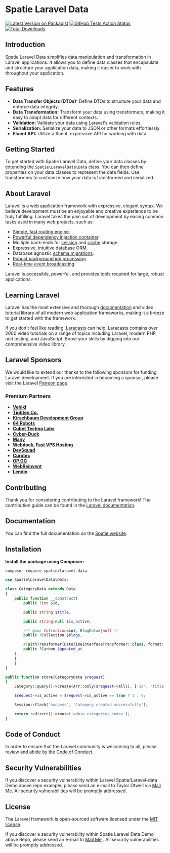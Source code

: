 # Spatie Laravel Data

[![Latest Version on Packagist](https://img.shields.io/packagist/v/spatie/laravel-data.svg?style=flat-square)](https://packagist.org/packages/spatie/laravel-data)
[![GitHub Tests Action Status](https://img.shields.io/github/workflow/status/spatie/laravel-data/Tests?label=tests)]([https://github.com/spatie/laravel-data/actions?query=workflow%3ATests+branch%3Amaster](https://github.com/spatie/laravel-data/issues/681))
[![Total Downloads](https://img.shields.io/packagist/dt/spatie/laravel-data.svg?style=flat-square)](https://packagist.org/packages/spatie/laravel-data)

## Introduction

Spatie Laravel Data simplifies data manipulation and transformation in Laravel applications. It allows you to define data classes that encapsulate and structure your application data, making it easier to work with throughout your application.

## Features

- **Data Transfer Objects (DTOs):** Define DTOs to structure your data and enforce data integrity.
- **Data Transformation:** Transform your data using transformers, making it easy to adapt data for different contexts.
- **Validation:** Validate your data using Laravel's validation rules.
- **Serialization:** Serialize your data to JSON or other formats effortlessly.
- **Fluent API:** Utilize a fluent, expressive API for working with data.

## Getting Started

To get started with Spatie Laravel Data, define your data classes by extending the `Spatie\LaravelData\Data` class. You can then define properties on your data classes to represent the data fields. Use transformers to customize how your data is transformed and serialized.


## About Laravel

Laravel is a web application framework with expressive, elegant syntax. We believe development must be an enjoyable and creative experience to be truly fulfilling. Laravel takes the pain out of development by easing common tasks used in many web projects, such as:

- [Simple, fast routing engine](https://laravel.com/docs/routing).
- [Powerful dependency injection container](https://laravel.com/docs/container).
- Multiple back-ends for [session](https://laravel.com/docs/session) and [cache](https://laravel.com/docs/cache) storage.
- Expressive, intuitive [database ORM](https://laravel.com/docs/eloquent).
- Database agnostic [schema migrations](https://laravel.com/docs/migrations).
- [Robust background job processing](https://laravel.com/docs/queues).
- [Real-time event broadcasting](https://laravel.com/docs/broadcasting).

Laravel is accessible, powerful, and provides tools required for large, robust applications.

## Learning Laravel

Laravel has the most extensive and thorough [documentation](https://laravel.com/docs) and video tutorial library of all modern web application frameworks, making it a breeze to get started with the framework.

If you don't feel like reading, [Laracasts](https://laracasts.com) can help. Laracasts contains over 2000 video tutorials on a range of topics including Laravel, modern PHP, unit testing, and JavaScript. Boost your skills by digging into our comprehensive video library.

## Laravel Sponsors

We would like to extend our thanks to the following sponsors for funding Laravel development. If you are interested in becoming a sponsor, please visit the Laravel [Patreon page](https://patreon.com/taylorotwell).

### Premium Partners

- **[Vehikl](https://vehikl.com/)**
- **[Tighten Co.](https://tighten.co)**
- **[Kirschbaum Development Group](https://kirschbaumdevelopment.com)**
- **[64 Robots](https://64robots.com)**
- **[Cubet Techno Labs](https://cubettech.com)**
- **[Cyber-Duck](https://cyber-duck.co.uk)**
- **[Many](https://www.many.co.uk)**
- **[Webdock, Fast VPS Hosting](https://www.webdock.io/en)**
- **[DevSquad](https://devsquad.com)**
- **[Curotec](https://www.curotec.com/services/technologies/laravel/)**
- **[OP.GG](https://op.gg)**
- **[WebReinvent](https://webreinvent.com/?utm_source=laravel&utm_medium=github&utm_campaign=patreon-sponsors)**
- **[Lendio](https://lendio.com)**

## Contributing

Thank you for considering contributing to the Laravel framework! The contribution guide can be found in the [Laravel documentation](https://laravel.com/docs/contributions).

## Documentation

You can find the full documentation on the [Spatie website](https://spatie.be/docs/laravel-data/v4/introduction).

## Installation

**Install the package using Composer:**

```bash
composer require spatie/laravel-data
```

```php
use Spatie\LaravelData\Data;

class CategoryData extends Data
{
    public function __construct(
        public ?int $id,

        public string $title,

        public string|null $is_active,

        /** @var Collection<int, BlogData>|null */
        public ?Collection $blogs,

        #[WithTransformer(DateTimeInterfaceTransformer::class, format: 'Y-m-d H:i:s')]
        public ?Carbon $updated_at
    )
    {
    }
}
```

```php
public function store(CategoryData $request)
{
    Category::query()->create(Arr::only($request->all(), ['id', 'title', 'is_active']));

    $request->is_active = $request->is_active == true ? 1 : 0;

    Session::flash('success', 'Category created successfully');

    return redirect()->route('admin.categories.index');
}
```

## Code of Conduct

In order to ensure that the Laravel community is welcoming to all, please review and abide by the [Code of Conduct](https://laravel.com/docs/contributions#code-of-conduct).

## Security Vulnerabilities

If you discover a security vulnerability within Laravel Spatie/Laravel-data Demo above repo example, please send an e-mail to Taylor Otwell via [Mail Me](mailto:meghathanki2020@gmail.com). All security vulnerabilities will be promptly addressed.

## License

The Laravel framework is open-sourced software licensed under the [MIT license](https://opensource.org/licenses/MIT).

If you discover a security vulnerability within Spatie Laravel Data Demo above Repo, please send an e-mail to [Mail Me](mailto:meghathanki2020@gmail.com) . All security vulnerabilities will be promptly addressed.




